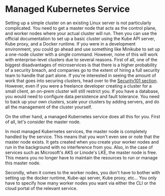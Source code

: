 # Managed Kubernetes Service

Setting up a simple cluster on an existing Linux server is not particularly complicated. You need to get a master node that acts as the control plane, and worker nodes where your actual cluster will run. Then you can use the official documentation to set up a basic cluster using the Kube API server, Kube proxy, and a Docker runtime. If you were in a development environment, you could go ahead and use something like Minikube to set up a one-node cluster with a single command. However, none of this will work with enterprise-level clusters due to several reasons. First of all, one of the biggest disadvantages of microservices is that there is a higher probability of a security breach, and companies go to the extent of hiring a full security team to handle that part alone. If you're interested in seeing the amount of work that goes into securing clusters, head over to the [Security101 section](../Security101/devsecops.md). However, even if you were a freelance developer creating a cluster for a small client, an on-prem cluster will still restrict you. If you have a database, you would need to configure data persistence and fault tolerance. You need to back up your own clusters, scale your clusters by adding servers, and do all the management of the cluster yourself.

On the other hand, a managed Kubernetes service does all this for you. First of all, let's consider the master node.

In most managed Kubernetes services, the master node is completely handled by the service. This means that you won't even see or note that the master node exists. It gets created when you create your worker nodes and run in the background with no interference from you. Also, in the case of services such as Microsoft's AKS or Linode's LKE, the master node is free. This means you no longer have to maintain the resources to run or manage this master node.

Secondly, when it comes to the worker nodes, you don't have to bother with setting up the docker runtime, Kube-api server, Kube proxy, etc... You only have to specify how many worker nodes you want via either the CLI or the cloud portal of the relevant service.
